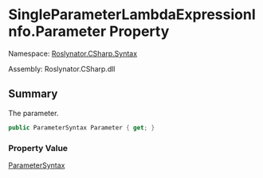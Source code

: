 # SingleParameterLambdaExpressionInfo\.Parameter Property

Namespace: [Roslynator.CSharp.Syntax](../../README.md)

Assembly: Roslynator\.CSharp\.dll

## Summary

The parameter\.

```csharp
public ParameterSyntax Parameter { get; }
```

### Property Value

[ParameterSyntax](https://docs.microsoft.com/en-us/dotnet/api/microsoft.codeanalysis.csharp.syntax.parametersyntax)

